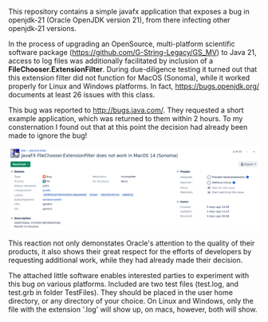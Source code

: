 This repository contains a simple javafx application that exposes a bug in openjdk-21 (Oracle OpenJDK version 21), from there infecting other openjdk-21 versions.

In the process of upgrading an OpenSource, multi-platform scientific software package (https://github.com/G-String-Legacy/GS_MV) to Java 21, access to log files was additionally facilitated by inclusion of a **FileChooser.ExtensionFilter**. During due-diligence testing it turned out that this extension filter did not function for MacOS (Sonoma), while it worked properly for Linux and Windows platforms. In fact, https://bugs.openjdk.org/ documents at least 26 issues with this class.

This bug was reported to http://bugs.java.com/. They requested  a short example application, which was returned to them within 2 hours. To my consternation I found out that at this point the decision had already been made to ignore the bug!

![This was the Oracle response: ](https://github.com/Papa-26/ExtensionBug/blob/main/ExtensionFilterBug/TestFiles/OpenjdkExFilBug.png)

This reaction not only demonstates Oracle's attention to the quality of their products, it also shows their great respect for the efforts of developers by requesting additional work, while they had already made their decision.

The attached little software enables interested parties to experiment with this bug on various platforms. Included are two test files (test.log, and test.grb in folder TestFiles). They should be placed in the user home directory, or any directory of your choice. On Linux and Windows, only the file with the extension '.log' will show up, on macs, however, both will show.

